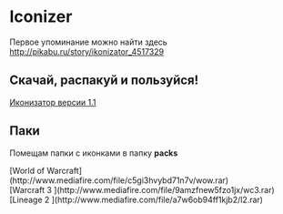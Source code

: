 # Iconizer
Первое упоминание можно найти здесь http://pikabu.ru/story/ikonizator_4517329

## Скачай, распакуй и пользуйся!
[Иконизатор версии 1.1](http://www.mediafire.com/file/l04mcf8tgcef2d7/Iconizer1_1.rar)
## Паки
Помещам папки с иконками в папку <b>packs</b>
<dt>[World of Warcraft](http://www.mediafire.com/file/c5gi3hvybd71n7v/wow.rar)</dt>
<dt>[Warcraft 3 ](http://www.mediafire.com/file/9amzfnew5fzo1jx/wc3.rar)</dt>
<dt>[Lineage 2 ](http://www.mediafire.com/file/a7w6ob94ff1kjb2/l2.rar)</dt>
